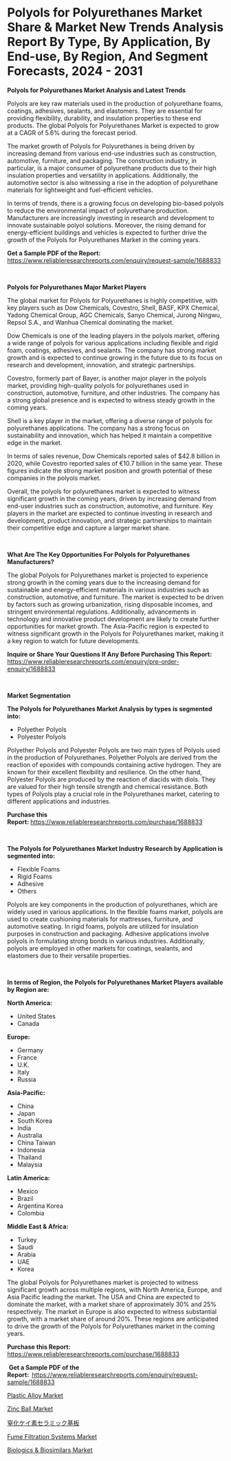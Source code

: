 <p><h1>Polyols for Polyurethanes Market Share & Market New Trends Analysis Report By Type, By Application, By End-use, By Region, And Segment Forecasts, 2024 - 2031</h1></p><p><strong>Polyols for Polyurethanes Market Analysis and Latest Trends</strong></p>
<p><p>Polyols are key raw materials used in the production of polyurethane foams, coatings, adhesives, sealants, and elastomers. They are essential for providing flexibility, durability, and insulation properties to these end products. The global Polyols for Polyurethanes Market is expected to grow at a CAGR of 5.6% during the forecast period.</p><p>The market growth of Polyols for Polyurethanes is being driven by increasing demand from various end-use industries such as construction, automotive, furniture, and packaging. The construction industry, in particular, is a major consumer of polyurethane products due to their high insulation properties and versatility in applications. Additionally, the automotive sector is also witnessing a rise in the adoption of polyurethane materials for lightweight and fuel-efficient vehicles.</p><p>In terms of trends, there is a growing focus on developing bio-based polyols to reduce the environmental impact of polyurethane production. Manufacturers are increasingly investing in research and development to innovate sustainable polyol solutions. Moreover, the rising demand for energy-efficient buildings and vehicles is expected to further drive the growth of the Polyols for Polyurethanes Market in the coming years.</p></p>
<p><strong>Get a Sample PDF of the Report:&nbsp;</strong> <a href="https://www.reliableresearchreports.com/enquiry/request-sample/1688833">https://www.reliableresearchreports.com/enquiry/request-sample/1688833</a></p>
<p>&nbsp;</p>
<p><strong>Polyols for Polyurethanes Major Market Players</strong></p>
<p><p>The global market for Polyols for Polyurethanes is highly competitive, with key players such as Dow Chemicals, Covestro, Shell, BASF, KPX Chemical, Yadong Chemical Group, AGC Chemicals, Sanyo Chemical, Jurong Ningwu, Repsol S.A., and Wanhua Chemical dominating the market.</p><p>Dow Chemicals is one of the leading players in the polyols market, offering a wide range of polyols for various applications including flexible and rigid foam, coatings, adhesives, and sealants. The company has strong market growth and is expected to continue growing in the future due to its focus on research and development, innovation, and strategic partnerships.</p><p>Covestro, formerly part of Bayer, is another major player in the polyols market, providing high-quality polyols for polyurethanes used in construction, automotive, furniture, and other industries. The company has a strong global presence and is expected to witness steady growth in the coming years.</p><p>Shell is a key player in the market, offering a diverse range of polyols for polyurethanes applications. The company has a strong focus on sustainability and innovation, which has helped it maintain a competitive edge in the market.</p><p>In terms of sales revenue, Dow Chemicals reported sales of $42.8 billion in 2020, while Covestro reported sales of €10.7 billion in the same year. These figures indicate the strong market position and growth potential of these companies in the polyols market.</p><p>Overall, the polyols for polyurethanes market is expected to witness significant growth in the coming years, driven by increasing demand from end-user industries such as construction, automotive, and furniture. Key players in the market are expected to continue investing in research and development, product innovation, and strategic partnerships to maintain their competitive edge and capture a larger market share.</p></p>
<p>&nbsp;</p>
<p><strong>What Are The Key Opportunities For Polyols for Polyurethanes Manufacturers?</strong></p>
<p><p>The global Polyols for Polyurethanes market is projected to experience strong growth in the coming years due to the increasing demand for sustainable and energy-efficient materials in various industries such as construction, automotive, and furniture. The market is expected to be driven by factors such as growing urbanization, rising disposable incomes, and stringent environmental regulations. Additionally, advancements in technology and innovative product development are likely to create further opportunities for market growth. The Asia-Pacific region is expected to witness significant growth in the Polyols for Polyurethanes market, making it a key region to watch for future developments.</p></p>
<p><strong>Inquire or Share Your Questions If Any Before Purchasing This Report:</strong> <a href="https://www.reliableresearchreports.com/enquiry/pre-order-enquiry/1688833">https://www.reliableresearchreports.com/enquiry/pre-order-enquiry/1688833</a></p>
<p>&nbsp;</p>
<p><strong>Market Segmentation</strong></p>
<p><strong>The Polyols for Polyurethanes Market Analysis by types is segmented into:</strong></p>
<p><ul><li>Polyether Polyols</li><li>Polyester Polyols</li></ul></p>
<p><p>Polyether Polyols and Polyester Polyols are two main types of Polyols used in the production of Polyurethanes. Polyether Polyols are derived from the reaction of epoxides with compounds containing active hydrogen. They are known for their excellent flexibility and resilience. On the other hand, Polyester Polyols are produced by the reaction of diacids with diols. They are valued for their high tensile strength and chemical resistance. Both types of Polyols play a crucial role in the Polyurethanes market, catering to different applications and industries.</p></p>
<p><strong>Purchase this Report:&nbsp;</strong><a href="https://www.reliableresearchreports.com/purchase/1688833">https://www.reliableresearchreports.com/purchase/1688833</a></p>
<p>&nbsp;</p>
<p><strong>The Polyols for Polyurethanes Market Industry Research by Application is segmented into:</strong></p>
<p><ul><li>Flexible Foams</li><li>Rigid Foams</li><li>Adhesive</li><li>Others</li></ul></p>
<p><p>Polyols are key components in the production of polyurethanes, which are widely used in various applications. In the flexible foams market, polyols are used to create cushioning materials for mattresses, furniture, and automotive seating. In rigid foams, polyols are utilized for insulation purposes in construction and packaging. Adhesive applications involve polyols in formulating strong bonds in various industries. Additionally, polyols are employed in other markets for coatings, sealants, and elastomers due to their versatile properties.</p></p>
<p>&nbsp;</p>
<p><strong>In terms of Region, the Polyols for Polyurethanes Market Players available by Region are:</strong></p>
<p>
    <p> <strong> North America: </strong>
        <ul>
            <li>United States</li>
            <li>Canada</li>
        </ul>
        </p> 
    <p> <strong> Europe: </strong>
        <ul>
            <li>Germany</li>
            <li>France</li>
            <li>U.K.</li>
            <li>Italy</li>
            <li>Russia</li>
        </ul>
        </p> 
    <p> <strong> Asia-Pacific: </strong>
        <ul>
            <li>China</li>
            <li>Japan</li>
            <li>South Korea</li>
            <li>India</li>
            <li>Australia</li>
            <li>China Taiwan</li>
            <li>Indonesia</li>
            <li>Thailand</li>
            <li>Malaysia</li>
        </ul>
        </p> 
    <p> <strong> Latin America: </strong>
        <ul>
            <li>Mexico</li>
            <li>Brazil</li>
            <li>Argentina Korea</li>
            <li>Colombia</li>
        </ul>
        </p> 
    <p> <strong> Middle East & Africa: </strong>
        <ul>
            <li>Turkey</li>
            <li>Saudi</li>
            <li>Arabia</li>
            <li>UAE</li>
            <li>Korea</li>
        </ul>
    </p>
    </p>
<p><p>The global Polyols for Polyurethanes market is projected to witness significant growth across multiple regions, with North America, Europe, and Asia Pacific leading the market. The USA and China are expected to dominate the market, with a market share of approximately 30% and 25% respectively. The market in Europe is also expected to witness substantial growth, with a market share of around 20%. These regions are anticipated to drive the growth of the Polyols for Polyurethanes market in the coming years.</p></p>
<p><strong>Purchase this Report: </strong><a href="https://www.reliableresearchreports.com/purchase/1688833">https://www.reliableresearchreports.com/purchase/1688833</a></p>
<p>&nbsp;<strong>Get a Sample PDF of the Report:&nbsp;&nbsp;</strong><a href="https://www.reliableresearchreports.com/enquiry/request-sample/1688833">https://www.reliableresearchreports.com/enquiry/request-sample/1688833</a></p>
<p><strong></strong></p>
<p><p><a href="https://github.com/mbisetmhermsr/Market-Research-Report-List-1/blob/main/plastic-alloy-market.md">Plastic Alloy Market</a></p><p><a href="https://github.com/zjyglelu/Market-Research-Report-List-1/blob/main/zinc-ball-market.md">Zinc Ball Market</a></p><p><a href="https://github.com/avwofrml53535/Market-Research-Report-List-1/blob/main/2862450190469.md">窒化ケイ素セラミック基板</a></p><p><a href="https://issuu.com/reportprime-2/docs/fume-filtration-systems-market-size-2030.pptx">Fume Filtration Systems Market</a></p><p><a href="https://issuu.com/reportprime-2/docs/biologics-biosimilars-market-size-2030.pptx">Biologics & Biosimilars Market</a></p></p>
